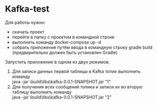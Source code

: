 # Kafka-test

Для работы нужно:
- cкачать проект
- перейти в папку с проектом в командной строке
- выполнить команду docker-compose up -d
- собрать приложение путём ввода в командную строку gradle build (предварительно должен быть установлен Gradle)  

Запустить приложение в одном из двух режимов:
1) Для записи данных первой таблицы в Kafka топик выполнить команду  
java -jar \build\libs\kafka-0.0.1-SNAPSHOT.jar "1" 
2) Для получения всех сообщений топика и записи их во вторую таблицу выполнить команду  
java -jar \build\libs\kafka-0.0.1-SNAPSHOT.jar "2"

